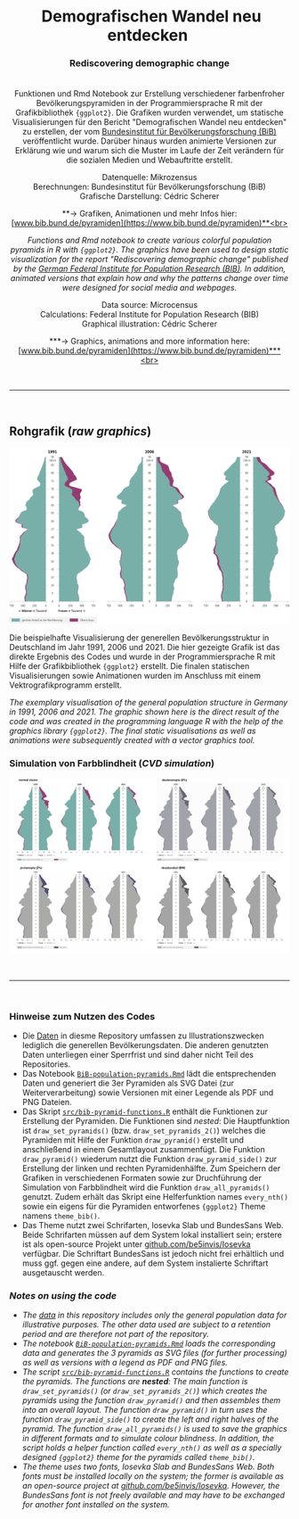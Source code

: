
 


<h1 style="font-weight:bold" align="center">
  &nbsp;Demografischen Wandel neu entdecken&nbsp;
</h1>
<h3 style="font-weight:italic;" align="center">
  Rediscovering demographic change<br><br>
</h3>

<div align="center">


Funktionen und Rmd Notebook zur Erstellung verschiedener farbenfroher Bevölkerungspyramiden in der Programmiersprache R mit der Grafikbibliothek `{ggplot2}`. Die Grafiken wurden verwendet, um statische Visualisierungen für den Bericht "Demografischen Wandel neu entdecken" zu erstellen, der vom [Bundesinstitut für Bevölkerungsforschung (BiB)](https://www.bib.bund.de/DE/Institut/Institut.html) veröffentlicht wurde. Darüber hinaus wurden animierte Versionen zur Erklärung wie und warum sich die Muster im Laufe der Zeit verändern für die sozialen Medien und Webauftritte erstellt.

Datenquelle: Mikrozensus  
Berechnungen: Bundesinstitut für Bevölkerungsforschung (BiB)  
Grafische Darstellung: Cédric Scherer  

**&rarr; Grafiken, Animationen und mehr Infos hier:<br>[www.bib.bund.de/pyramiden](https://www.bib.bund.de/pyramiden)**<br><br>
 
*Functions and Rmd notebook to create various colorful population pyramids in R with `{ggplot2}`. The graphics have been used to design static visualization for the report "Rediscovering demographic change" published by the [German Federal Institute for Population Research (BIB)](https://www.bib.bund.de/EN/Institute/Institute.html). In addition, animated versions that explain how and why the patterns change over time were designed for social media and webpages.*

Data source: Microcensus  
Calculations: Federal Institute for Population Research (BIB)  
Graphical illustration: Cédric Scherer  

***&rarr; Graphics, animations and more information here:<br>[www.bib.bund.de/pyramiden](https://www.bib.bund.de/pyramiden)***<br><br>

</div>

<br>

---

<br>

## Rohgrafik (*raw graphics*)

![./plots/01_bevoelkerung.png](https://raw.githubusercontent.com/z3tt/BiB-population-pyramids/main/plots/01_bevoelkerung.png)

Die beispielhafte Visualisierung der generellen Bevölkerungsstruktur in Deutschland im Jahr 1991, 2006 und 2021. Die hier gezeigte Grafik ist das direkte Ergebnis des Codes und wurde in der Programmiersprache R mit Hilfe der Grafikbibliothek `{ggplot2}` erstellt. Die finalen statischen Visualisierungen sowie Animationen wurden im Anschluss mit einem Vektrografikprogramm erstellt. 
  
*The exemplary visualisation of the general population structure in Germany in 1991, 2006 and 2021. The graphic shown here is the direct result of the code and was created in the programming language R with the help of the graphics library `{ggplot2}`. The final static visualisations as well as animations were subsequently created with a vector graphics tool.*


### Simulation von Farbblindheit (*CVD simulation*)

![./plots/01_bevoelkerung_cvd.png](https://raw.githubusercontent.com/z3tt/BiB-population-pyramids/main/plots/01_bevoelkerung_cvd.png)

<br>

---

<br>

### Hinweise zum Nutzen des Codes

* Die [Daten](https://github.com/z3tt/BiB-population-pyramids/tree/main/data) in diesme Repository umfassen zu Illustrationszwecken lediglich die generellen Bevölkerungsdaten. Die anderen genutzten Daten unterliegen einer Sperrfrist und sind daher nicht Teil des Repositories. 
* Das Notebook [`BiB-population-pyramids.Rmd`](https://github.com/z3tt/BiB-population-pyramids/blob/main/) lädt die entsprechenden Daten und generiert die 3er Pyramiden als SVG Datei (zur Weiterverarbeitung) sowie Versionen mit einer Legende als PDF und PNG Dateien. 
* Das Skript [`src/bib-pyramid-functions.R`](https://github.com/z3tt/BiB-population-pyramids/blob/main/src/bib-pyramid-functions.R) enthält die Funktionen zur Erstellung der Pyramiden. Die Funktionen sind *nested*: Die Hauptfunktion ist `draw_set_pyramids()` (bzw. `draw_set_pyramids_2()`) welches die Pyramiden mit Hilfe der Funktion `draw_pyramid()` erstellt und anschließend in einem Gesamtlayout zusammenfügt. Die Funktion `draw_pyramid()` wiederum nutzt die Funktion `draw_pyramid_side()` zur Erstellung der linken und rechten Pyramidenhälfte. Zum Speichern der Grafiken in verschiedenen Formaten sowie zur Druchführung der Simulation von Farbblindheit wird die Funktion `draw_all_pyramids()` genutzt. Zudem erhält das Skript eine Helferfunktion names `every_nth()` sowie ein eigens für die Pyramiden entworfenes `{ggplot2}` Theme namens `theme_bib()`.
* Das Theme nutzt zwei Schrifarten, Iosevka Slab und BundesSans Web. Beide Schrifarten müssen auf dem System lokal installiert sein; erstere ist als open-source Projekt unter [github.com/be5invis/Iosevka](https://github.com/be5invis/Iosevka) verfügbar. Die Schriftart BundesSans ist jedoch nicht frei erhältlich und muss ggf. gegen eine andere, auf dem System instalierte Schriftart ausgetauscht werden.


### *Notes on using the code*


* *The [data](https://github.com/z3tt/BiB-population-pyramids/tree/main/data) in this repository includes only the general population data for illustrative purposes. The other data used are subject to a retention period and are therefore not part of the repository.*
* *The notebook [`BiB-population-pyramids.Rmd`](https://github.com/z3tt/BiB-population-pyramids/blob/main/) loads the corresponding data and generates the 3 pyramids as SVG files (for further processing) as well as versions with a legend as PDF and PNG files.*
* *The script [`src/bib-pyramid-functions.R`](https://github.com/z3tt/BiB-population-pyramids/blob/main/src/bib-pyramid-functions.R) contains the functions to create the pyramids. The functions are **nested**: The main function is `draw_set_pyramids()` (or `draw_set_pyramids_2()`) which creates the pyramids using the function `draw_pyramid()` and then assembles them into an overall layout. The function `draw_pyramid()` in turn uses the function `draw_pyramid_side()` to create the left and right halves of the pyramid. The function `draw_all_pyramids()` is used to save the graphics in different formats and to simulate colour blindness. In addition, the script holds a helper function called `every_nth()` as well as a specially designed `{ggplot2}` theme for the pyramids called `theme_bib()`.*
* *The theme uses two fonts, Iosevka Slab and BundesSans Web. Both fonts must be installed locally on the system; the former is available as an open-source project at [github.com/be5invis/Iosevka](https://github.com/be5invis/Iosevka). However, the BundesSans font is not freely available and may have to be exchanged for another font installed on the system.*
